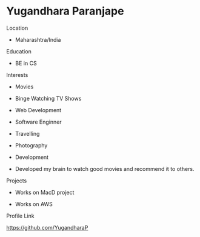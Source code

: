 # Yugandhara Paranjape



Location

- Maharashtra/India



Education

- BE in CS



Interests

- Movies

- Binge Watching TV Shows

- Web Development

- Software Enginner

- Travelling

- Photography

- Development

- Developed my brain to watch good movies and recommend it to others.



Projects

- Works on MacD project

- Works on AWS



Profile Link

https://github.com/YugandharaP
